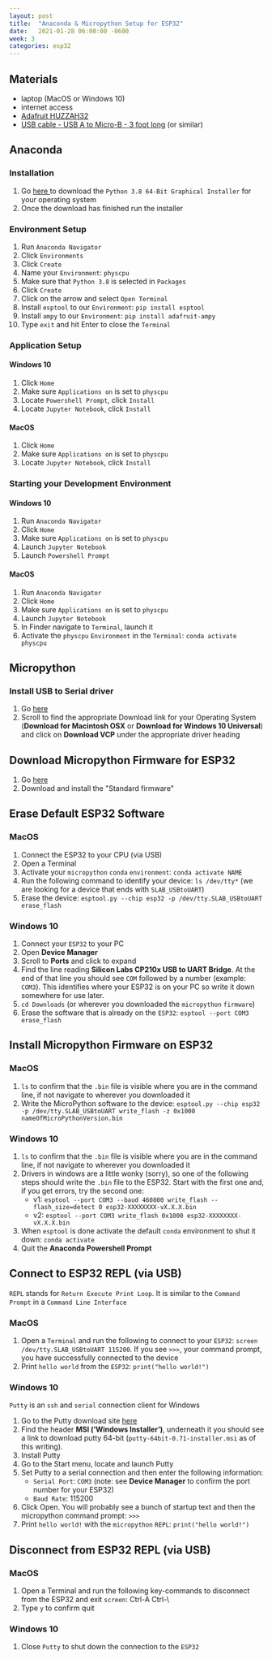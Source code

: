 ```yaml
---
layout: post
title:  "Anaconda & Micropython Setup for ESP32"
date:   2021-01-28 06:00:00 -0600
week: 3
categories: esp32
---
```


## Materials
* laptop (MacOS or Windows 10)
* internet access
* [Adafruit HUZZAH32](https://www.adafruit.com/product/3591)
* [USB cable - USB A to Micro-B - 3 foot long](https://www.adafruit.com/product/592) (or similar)


## Anaconda
### Installation
1. Go [ here ](https://www.anaconda.com/products/individual) to download the `Python 3.8 64-Bit Graphical Installer` for your operating system
2. Once the download has finished run the installer


### Environment Setup
1. Run `Anaconda Navigator`
2. Click `Environments`
3. Click `Create`
4. Name your `Environment`: `physcpu`
5. Make sure that `Python 3.8` is selected in `Packages`
6. Click `Create`
7. Click on the arrow and select `Open Terminal`
8. Install `esptool` to our `Environment`: `pip install esptool`
6. Install `ampy` to our `Environment`: `pip install adafruit-ampy`
7. Type `exit` and hit Enter to close the `Terminal`


### Application Setup
#### Windows 10
1. Click `Home`
2. Make sure `Applications on` is set to `physcpu`
3. Locate `Powershell Prompt`, click `Install`
4. Locate `Jupyter Notebook`, click `Install`


#### MacOS
1. Click `Home`
2. Make sure `Applications on` is set to `physcpu`
3. Locate `Jupyter Notebook`, click `Install`


### Starting your Development Environment
#### Windows 10
1. Run `Anaconda Navigator`
2. Click `Home`
3. Make sure `Applications on` is set to `physcpu`
4. Launch `Jupyter Notebook`
5. Launch `Powershell Prompt`


#### MacOS
1. Run `Anaconda Navigator`
2. Click `Home`
3. Make sure `Applications on` is set to `physcpu`
4. Launch `Jupyter Notebook`
5. In Finder navigate to `Terminal`, launch it
6. Activate the `physcpu` `Environment` in the `Terminal`: `conda activate physcpu`


## Micropython
### Install USB to Serial driver

1. Go [here](https://www.silabs.com/products/development-tools/software/usb-to-uart-bridge-vcp-drivers)
2. Scroll to find the appropriate Download link for your Operating System (**Download for Macintosh OSX** or **Download for Windows 10 Universal**) and click on **Download VCP** under the appropriate driver heading


## Download Micropython Firmware for ESP32

1. Go [here](https://micropython.org/download/#esp32)
2. Download and install the "Standard firmware"


## Erase Default ESP32 Software

### MacOS

1. Connect the ESP32 to your CPU (via USB)
2. Open a Terminal
3. Activate your `micropython` `conda` `environment`: `conda activate NAME`
4. Run the following command to identify your device: `ls /dev/tty*` (we are looking for a device that ends with `SLAB_USBtoUART`)
3. Erase the device: `esptool.py --chip esp32 -p /dev/tty.SLAB_USBtoUART erase_flash`


### Windows 10

1. Connect your `ESP32` to your PC
2. Open **Device Manager**
3. Scroll to **Ports** and click to expand
4. Find the line reading **Silicon Labs CP210x USB to UART Bridge**. At the end of that line you should see `COM` followed by a number (example: `COM3`). This identifies where your ESP32 is on your PC so write it down somewhere for use later.
6. `cd Downloads` (or wherever you downloaded the `micropython` `firmware`)
7. Erase the software that is already on the `ESP32`: `esptool --port COM3 erase_flash`


## Install Micropython Firmware on ESP32

### MacOS

1. `ls` to confirm that the `.bin` file is visible where you are in the command line, if not navigate to wherever you downloaded it
2. Write the MicroPython software to the device: `esptool.py --chip esp32 -p /dev/tty.SLAB_USBtoUART write_flash -z 0x1000 nameOfMicroPythonVersion.bin`


### Windows 10

1. `ls` to confirm that the `.bin` file is visible where you are in the command line, if not navigate to wherever you downloaded it
2. Drivers in windows are a little wonky (sorry), so one of the following steps should write the `.bin` file to the ESP32. Start with the first one and, if you get errors, try the second one:
    * v1: `esptool --port COM3 --baud 460800 write_flash --flash_size=detect 0 esp32-XXXXXXXX-vX.X.X.bin`
    * v2: `esptool --port COM3 write_flash 0x1000 esp32-XXXXXXXX-vX.X.X.bin`
3. When `esptool` is done activate the default `conda` environment to shut it down: `conda activate`
4. Quit the **Anaconda Powershell Prompt**


## Connect to ESP32 REPL (via USB)

`REPL` stands for `Return Execute Print Loop`. It is similar to the `Command Prompt` in a `Command Line Interface`

### MacOS

1. Open a `Terminal` and run the following to connect to your `ESP32`: `screen /dev/tty.SLAB_USBtoUART 115200`. If you see `>>>`, your command prompt, you have successfully connected to the device
2. Print `hello world` from the `ESP32`: `print("hello world!")`

### Windows 10

`Putty` is an `ssh` and `serial` connection client for Windows

1. Go to the Putty download site [here](https://www.chiark.greenend.org.uk/~sgtatham/putty/latest.html)
2. Find the header **MSI (‘Windows Installer’)**, underneath it you should see a link to download putty 64-bit (`putty-64bit-0.71-installer.msi` as of this writing).
3. Install Putty
4. Go to the Start menu, locate and launch Putty
5. Set Putty to a serial connection and then enter the following information:
    * `Serial Port`: `COM3` (note: see **Device Manager** to confirm the port number for your ESP32)
    * `Baud Rate`: 115200
6. Click Open. You will probably see a bunch of startup text and then the micropython command prompt: `>>>`
7. Print `hello world!` with the `micropython` `REPL`: `print("hello world!")`


## Disconnect from ESP32 REPL (via USB)

### MacOS

1. Open a Terminal and run the following key-commands to disconnect from the ESP32 and exit `screen`: Ctrl-A Ctrl-\
2. Type `y` to confirm quit


### Windows 10

1. Close `Putty` to shut down the connection to the `ESP32`
